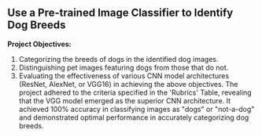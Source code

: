 ## Use a Pre-trained Image Classifier to Identify Dog Breeds

<b> Project Objectives:</b>

1. Categorizing the breeds of dogs in the identified dog images.
2. Distinguishing pet images featuring dogs from those that do not.
3. Evaluating the effectiveness of various CNN model architectures (ResNet, AlexNet, or VGG16) in achieving the above objectives.
The project adhered to the criteria specified in the 'Rubrics' Table, revealing that the VGG model emerged as the superior CNN architecture. It achieved 100% accuracy in classifying images as "dogs" or "not-a-dog" and demonstrated optimal performance in accurately categorizing dog breeds.
